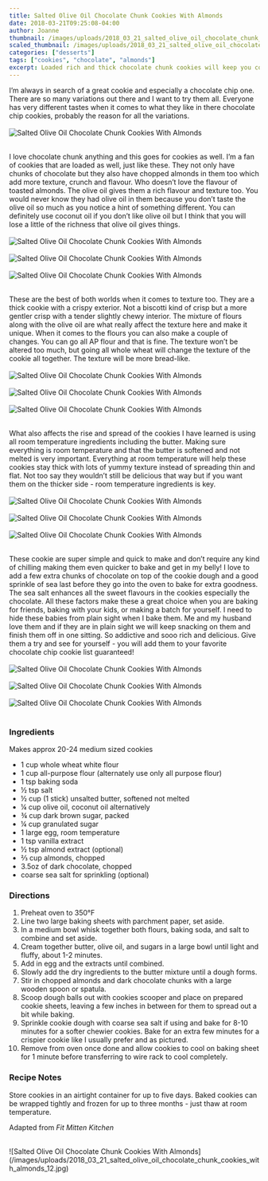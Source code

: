 ```yaml
---
title: Salted Olive Oil Chocolate Chunk Cookies With Almonds
date: 2018-03-21T09:25:08-04:00
author: Joanne
thumbnail: /images/uploads/2018_03_21_salted_olive_oil_chocolate_chunk_cookies_with_almonds_1.jpg
scaled_thumbnail: /images/uploads/2018_03_21_salted_olive_oil_chocolate_chunk_cookies_with_almonds_0.jpg
categories: ["desserts"]
tags: ["cookies", "chocolate", "almonds"]
excerpt: Loaded rich and thick chocolate chunk cookies will keep you coming back for more 
---
```


I’m always in search of a great cookie and especially a chocolate chip one. There are so many variations out there and I want to try them all. Everyone has very different tastes when it comes to what they like in there chocolate chip cookies, probably the reason for all the variations.
</br>
</br>
![Salted Olive Oil Chocolate Chunk Cookies With Almonds](/images/uploads/2018_03_21_salted_olive_oil_chocolate_chunk_cookies_with_almonds_2.jpg)
</br>
</br>

I love chocolate chunk anything and this goes for cookies as well. I’m a fan of cookies that are loaded as well, just like these. They not only have chunks of chocolate but they also have chopped almonds in them too which add more texture, crunch and flavour. Who doesn’t love the flavour of toasted almonds. The olive oil gives them a rich flavour and texture too. You would never know they had olive oil in them because you don’t taste the olive oil so much as you notice a hint of something different. You can definitely use coconut oil if you don’t like olive oil but I think that you will lose a little of the richness that olive oil gives things.
</br>
</br>
![Salted Olive Oil Chocolate Chunk Cookies With Almonds](/images/uploads/2018_03_21_salted_olive_oil_chocolate_chunk_cookies_with_almonds_3.jpg)
</br>
</br>
![Salted Olive Oil Chocolate Chunk Cookies With Almonds](/images/uploads/2018_03_21_salted_olive_oil_chocolate_chunk_cookies_with_almonds_4.jpg)
</br>
</br>
![Salted Olive Oil Chocolate Chunk Cookies With Almonds](/images/uploads/2018_03_21_salted_olive_oil_chocolate_chunk_cookies_with_almonds_5.jpg)
</br>
</br>

These are the best of both worlds when it comes to texture too. They are a thick cookie with a crispy exterior. Not a biscotti kind of crisp but a more gentler crisp with a tender slightly chewy interior. The mixture of flours along with the olive oil are what really affect the texture here and make it unique. When it comes to the flours you can also make a couple of changes. You can go all AP flour and that is fine. The texture won’t be altered too much, but going all whole wheat will change the texture of the cookie all together. The texture will be more bread-like.
</br>
</br>
![Salted Olive Oil Chocolate Chunk Cookies With Almonds](/images/uploads/2018_03_21_salted_olive_oil_chocolate_chunk_cookies_with_almonds_6.jpg)
</br>
</br>
![Salted Olive Oil Chocolate Chunk Cookies With Almonds](/images/uploads/2018_03_21_salted_olive_oil_chocolate_chunk_cookies_with_almonds_7.jpg)
</br>
</br>
![Salted Olive Oil Chocolate Chunk Cookies With Almonds](/images/uploads/2018_03_21_salted_olive_oil_chocolate_chunk_cookies_with_almonds_8.jpg)
</br>
</br>

What also affects the rise and spread of the cookies I have learned is using all room temperature ingredients including the butter.  Making sure everything is room temperature and that the butter is softened and not melted is very important. Everything at room temperature will help these cookies stay thick with lots of yummy texture instead of spreading thin and flat. Not too say they wouldn’t still be delicious that way but if you want them on the thicker side - room temperature ingredients is key.
</br>
</br>
![Salted Olive Oil Chocolate Chunk Cookies With Almonds](/images/uploads/2018_03_21_salted_olive_oil_chocolate_chunk_cookies_with_almonds_9.jpg)
</br>
</br>
![Salted Olive Oil Chocolate Chunk Cookies With Almonds](/images/uploads/2018_03_21_salted_olive_oil_chocolate_chunk_cookies_with_almonds_10.jpg)
</br>
</br>
![Salted Olive Oil Chocolate Chunk Cookies With Almonds](/images/uploads/2018_03_21_salted_olive_oil_chocolate_chunk_cookies_with_almonds_11.jpg)
</br>
</br>

These cookie are super simple and quick to make and don’t require any kind of chilling making them even quicker to bake and get in my belly! I love to add a few extra chunks of chocolate on top of the cookie dough and a good sprinkle of sea last before they go into the oven to bake for extra goodness. The sea salt enhances all the sweet flavours in the cookies especially the chocolate. All these factors make these a great choice when you are baking for friends, baking with your kids, or making a batch for yourself. I need to hide these babies from plain sight when I bake them. Me and my husband love them and if they are in plain sight we will keep snacking on them and finish them off in one sitting. So addictive and sooo rich and delicious. Give them a try and see for yourself - you will add them to your favorite chocolate chip cookie list  guaranteed!
</br>
</br>
![Salted Olive Oil Chocolate Chunk Cookies With Almonds](/images/uploads/2018_03_21_salted_olive_oil_chocolate_chunk_cookies_with_almonds_12.jpg)
</br>
</br>
![Salted Olive Oil Chocolate Chunk Cookies With Almonds](/images/uploads/2018_03_21_salted_olive_oil_chocolate_chunk_cookies_with_almonds_13.jpg)
</br>
</br>
![Salted Olive Oil Chocolate Chunk Cookies With Almonds](/images/uploads/2018_03_21_salted_olive_oil_chocolate_chunk_cookies_with_almonds_14.jpg)
</br>
</br>

### Ingredients 
Makes approx 20-24 medium sized cookies

* 1 cup whole wheat white flour
* 1 cup  all-purpose flour (alternately use only all purpose flour) 
* 1 tsp baking soda
* &frac12; tsp salt
* &frac12; cup (1 stick) unsalted butter, softened not melted 
* &frac14; cup olive oil, coconut oil alternatively 
* &frac34; cup dark brown sugar, packed
* &frac14; cup granulated sugar
* 1 large egg, room temperature
* 1 tsp vanilla extract
* &frac12; tsp almond extract (optional)
* &frac23; cup almonds, chopped
* 3.5oz of dark chocolate, chopped 
* coarse sea salt for sprinkling (optional)

### Directions

1. Preheat oven to 350&deg;F 
1. Line two large baking sheets with parchment paper, set aside.
1. In a medium bowl whisk together both flours, baking soda, and salt to combine and set aside. 
1. Cream together butter, olive oil, and sugars in a large bowl until light and fluffy, about 1-2 minutes. 
1. Add in egg and the extracts until combined.
1. Slowly add the dry ingredients to the butter mixture until a dough forms. 
1. Stir in chopped almonds and dark chocolate chunks with a large wooden spoon or spatula. 
1. Scoop dough balls out with cookies scooper and place on prepared cookie sheets, leaving a few inches in between for them to spread out a bit while baking. 
1. Sprinkle cookie dough with coarse sea salt if using and bake for 8-10 minutes for a softer chewier cookies.  Bake for an extra few minutes for a crispier cookie like I usually prefer and as pictured.  
1. Remove from oven once done and allow cookies to cool on baking sheet for 1 minute before transferring to wire rack to cool completely. 

### Recipe Notes 
Store cookies in an airtight container for up to five days. Baked cookies can be wrapped tightly and frozen for up to three months - just thaw at room temperature.

Adapted from _Fit Mitten Kitchen_

</br>
![Salted Olive Oil Chocolate Chunk Cookies With Almonds](/images/uploads/2018_03_21_salted_olive_oil_chocolate_chunk_cookies_with_almonds_12.jpg)

